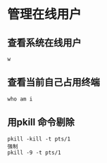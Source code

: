 
# 管理在线用户

## 查看系统在线用户
	w

## 查看当前自己占用终端
	who am i 

## 用pkill 命令剔除	
	pkill -kill -t pts/1
	强制
	pkill -9 -t pts/1
